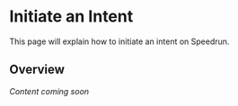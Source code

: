 # Initiate an Intent


This page will explain how to initiate an intent on Speedrun.

## Overview

*Content coming soon*

